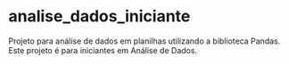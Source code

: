 # analise_dados_iniciante

Projeto para análise de dados em planilhas utilizando a biblioteca Pandas.
Este projeto é para iniciantes em Análise de Dados.

